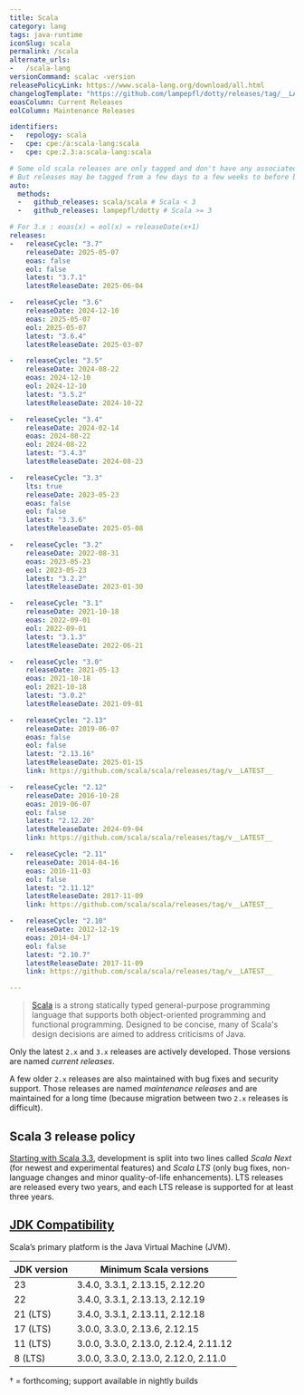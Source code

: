 ```yaml
---
title: Scala
category: lang
tags: java-runtime
iconSlug: scala
permalink: /scala
alternate_urls:
-   /scala-lang
versionCommand: scalac -version
releasePolicyLink: https://www.scala-lang.org/download/all.html
changelogTemplate: "https://github.com/lampepfl/dotty/releases/tag/__LATEST__"
eoasColumn: Current Releases
eolColumn: Maintenance Releases

identifiers:
-   repology: scala
-   cpe: cpe:/a:scala-lang:scala
-   cpe: cpe:2.3:a:scala-lang:scala

# Some old scala releases are only tagged and don't have any associated GitHub releases.
# But releases may be tagged from a few days to a few weeks to before being officially released, so overall using GitHub releases is better.
auto:
  methods:
  -   github_releases: scala/scala # Scala < 3
  -   github_releases: lampepfl/dotty # Scala >= 3

# For 3.x : eoas(x) = eol(x) = releaseDate(x+1)
releases:
-   releaseCycle: "3.7"
    releaseDate: 2025-05-07
    eoas: false
    eol: false
    latest: "3.7.1"
    latestReleaseDate: 2025-06-04

-   releaseCycle: "3.6"
    releaseDate: 2024-12-10
    eoas: 2025-05-07
    eol: 2025-05-07
    latest: "3.6.4"
    latestReleaseDate: 2025-03-07

-   releaseCycle: "3.5"
    releaseDate: 2024-08-22
    eoas: 2024-12-10
    eol: 2024-12-10
    latest: "3.5.2"
    latestReleaseDate: 2024-10-22

-   releaseCycle: "3.4"
    releaseDate: 2024-02-14
    eoas: 2024-08-22
    eol: 2024-08-22
    latest: "3.4.3"
    latestReleaseDate: 2024-08-23

-   releaseCycle: "3.3"
    lts: true
    releaseDate: 2023-05-23
    eoas: false
    eol: false
    latest: "3.3.6"
    latestReleaseDate: 2025-05-08

-   releaseCycle: "3.2"
    releaseDate: 2022-08-31
    eoas: 2023-05-23
    eol: 2023-05-23
    latest: "3.2.2"
    latestReleaseDate: 2023-01-30

-   releaseCycle: "3.1"
    releaseDate: 2021-10-18
    eoas: 2022-09-01
    eol: 2022-09-01
    latest: "3.1.3"
    latestReleaseDate: 2022-06-21

-   releaseCycle: "3.0"
    releaseDate: 2021-05-13
    eoas: 2021-10-18
    eol: 2021-10-18
    latest: "3.0.2"
    latestReleaseDate: 2021-09-01

-   releaseCycle: "2.13"
    releaseDate: 2019-06-07
    eoas: false
    eol: false
    latest: "2.13.16"
    latestReleaseDate: 2025-01-15
    link: https://github.com/scala/scala/releases/tag/v__LATEST__

-   releaseCycle: "2.12"
    releaseDate: 2016-10-28
    eoas: 2019-06-07
    eol: false
    latest: "2.12.20"
    latestReleaseDate: 2024-09-04
    link: https://github.com/scala/scala/releases/tag/v__LATEST__

-   releaseCycle: "2.11"
    releaseDate: 2014-04-16
    eoas: 2016-11-03
    eol: false
    latest: "2.11.12"
    latestReleaseDate: 2017-11-09
    link: https://github.com/scala/scala/releases/tag/v__LATEST__

-   releaseCycle: "2.10"
    releaseDate: 2012-12-19
    eoas: 2014-04-17
    eol: false
    latest: "2.10.7"
    latestReleaseDate: 2017-11-09
    link: https://github.com/scala/scala/releases/tag/v__LATEST__

---
```


> [Scala](https://www.scala-lang.org/) is a strong statically typed general-purpose programming
> language that supports both object-oriented programming and functional programming. Designed to be
> concise, many of Scala's design decisions are aimed to address criticisms of Java.

Only the latest `2.x` and `3.x` releases are actively developed. Those versions are named _current
releases_.

A few older `2.x` releases are also maintained with bug fixes and security support. Those releases
are named _maintenance releases_ and are maintained for a long time (because migration between two
`2.x` releases is difficult).

## Scala 3 release policy

[Starting with Scala 3.3](https://www.scala-lang.org/blog/2022/08/17/long-term-compatibility-plans.html "Long-term compatibility plans for Scala 3"),
development is split into two lines called _Scala Next_ (for newest and experimental
features) and _Scala LTS_ (only bug fixes, non-language changes and minor
quality-of-life enhancements). LTS releases are released every two years, and each LTS
release is supported for at least three years.

## [JDK Compatibility](https://docs.scala-lang.org/overviews/jdk-compatibility/overview.html)

Scala’s primary platform is the Java Virtual Machine (JVM).

| JDK version | Minimum Scala versions                |
|-------------|---------------------------------------|
| 23          | 3.4.0, 3.3.1, 2.13.15, 2.12.20        |
| 22          | 3.4.0, 3.3.1, 2.13.13, 2.12.19        |
| 21 (LTS)    | 3.4.0, 3.3.1, 2.13.11, 2.12.18        |
| 17 (LTS)    | 3.0.0, 3.3.0, 2.13.6, 2.12.15         |
| 11 (LTS)    | 3.0.0, 3.3.0, 2.13.0, 2.12.4, 2.11.12 |
| 8 (LTS)     | 3.0.0, 3.3.0, 2.13.0, 2.12.0, 2.11.0  |

† = forthcoming; support available in nightly builds
